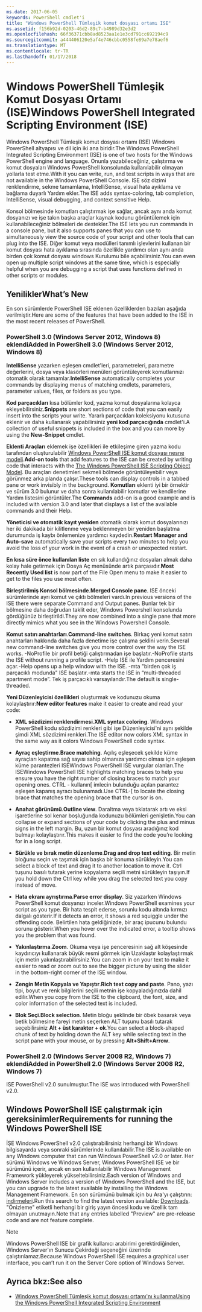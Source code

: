 ```yaml
---
ms.date: 2017-06-05
keywords: PowerShell cmdlet'i
title: "Windows PowerShell Tümleşik komut dosyası ortamı ISE"
ms.assetid: f156b92d-0203-46d2-89c7-b4989d32e3d2
ms.openlocfilehash: 66f36371cbb8ad8523aa1e1e3cd791cc692194c9
ms.sourcegitcommit: a444406120e5af4e746cbbc0558fe89a7e78aef6
ms.translationtype: MT
ms.contentlocale: tr-TR
ms.lasthandoff: 01/17/2018
---
```

# <a name="windows-powershell-integrated-scripting-environment-ise"></a><span data-ttu-id="f1d7a-103">Windows PowerShell Tümleşik Komut Dosyası Ortamı (ISE)</span><span class="sxs-lookup"><span data-stu-id="f1d7a-103">Windows PowerShell Integrated Scripting Environment (ISE)</span></span>
<span data-ttu-id="f1d7a-104">Windows PowerShell Tümleşik komut dosyası ortamı (ISE) Windows PowerShell altyapısı ve dil için iki ana biridir.</span><span class="sxs-lookup"><span data-stu-id="f1d7a-104">The Windows PowerShell Integrated Scripting Environment (ISE) is one of two hosts for the Windows PowerShell engine and language.</span></span> <span data-ttu-id="f1d7a-105">Onunla yazabileceğiniz, çalıştırma ve komut dosyaları Windows PowerShell konsolunda kullanılabilir olmayan yollarla test etme.</span><span class="sxs-lookup"><span data-stu-id="f1d7a-105">With it you can write, run, and test scripts in ways that are not available in the Windows PowerShell Console.</span></span> <span data-ttu-id="f1d7a-106">ISE söz dizimi renklendirme, sekme tamamlama, IntelliSense, visual hata ayıklama ve bağlama duyarlı Yardım ekler.</span><span class="sxs-lookup"><span data-stu-id="f1d7a-106">The ISE adds syntax-coloring, tab completion, IntelliSense, visual debugging, and context sensitive Help.</span></span>

<span data-ttu-id="f1d7a-107">Konsol bölmesinde komutları çalıştırmak işe sağlar, ancak aynı anda komut dosyanızı ve işe takın başka araçlar kaynak kodunu görüntülemek için kullanabileceğiniz bölmeleri de destekler.</span><span class="sxs-lookup"><span data-stu-id="f1d7a-107">The ISE lets you run commands in a console pane, but it also supports panes that you can use to simultaneously view the source code of your script and other tools that can plug into the ISE.</span></span> <span data-ttu-id="f1d7a-108">Diğer komut veya modülleri tanımlı işlevlerini kullanan bir komut dosyası hata ayıklama sırasında özellikle yardımcı olan aynı anda birden çok komut dosyası windows Kurulumu bile açabilirsiniz.</span><span class="sxs-lookup"><span data-stu-id="f1d7a-108">You can even open up multiple script windows at the same time, which is especially helpful when you are debugging a script that uses functions defined in other scripts or modules.</span></span>

## <a name="whats-new"></a><span data-ttu-id="f1d7a-109">Yenilikler</span><span class="sxs-lookup"><span data-stu-id="f1d7a-109">What’s New</span></span>
<span data-ttu-id="f1d7a-110">En son sürümlerde PowerShell ISE eklenen özelliklerden bazıları aşağıda verilmiştir.</span><span class="sxs-lookup"><span data-stu-id="f1d7a-110">Here are some of the features that have been added to the ISE in the most recent releases of PowerShell.</span></span>

### <a name="added-in-powershell-30-windows-server-2012-windows-8"></a><span data-ttu-id="f1d7a-111">PowerShell 3.0 (Windows Server 2012, Windows 8) eklendi</span><span class="sxs-lookup"><span data-stu-id="f1d7a-111">Added in PowerShell 3.0 (Windows Server 2012, Windows 8)</span></span>
<span data-ttu-id="f1d7a-112">**IntelliSense** yazarken eşleşen cmdlet'leri, parametreleri, parametre değerlerini, dosya veya klasörleri menüleri görüntüleyerek komutlarınızı otomatik olarak tamamlar.</span><span class="sxs-lookup"><span data-stu-id="f1d7a-112">**IntelliSense** automatically completes your commands by displaying menus of matching cmdlets, parameters, parameter values, files, or folders as you type.</span></span>

<span data-ttu-id="f1d7a-113">**Kod parçacıkları** kısa bölümler kod, yazma komut dosyalarına kolayca ekleyebilirsiniz.</span><span class="sxs-lookup"><span data-stu-id="f1d7a-113">**Snippets** are short sections of code that you can easily insert into the scripts your write.</span></span> <span data-ttu-id="f1d7a-114">Yararlı parçacıkları koleksiyonu kutusuna eklenir ve daha kullanarak yapabilirsiniz **yeni kod parçacığında** cmdlet'i.</span><span class="sxs-lookup"><span data-stu-id="f1d7a-114">A collection of useful snippets is included in the box and you can more by using the **New-Snippet** cmdlet.</span></span>

<span data-ttu-id="f1d7a-115">**Eklenti Araçları** eklemek işe özellikleri ile etkileşime giren yazma kodu tarafından oluşturulabilir [Windows PowerShell ISE komut dosyası nesne modeli](../../core-powershell/ise/The-Windows-PowerShell-ISE-Scripting-Object-Model.md).</span><span class="sxs-lookup"><span data-stu-id="f1d7a-115">**Add-on tools** that add features to the ISE can be created by writing code that interacts with the [The Windows PowerShell ISE Scripting Object Model](../../core-powershell/ise/The-Windows-PowerShell-ISE-Scripting-Object-Model.md).</span></span> <span data-ttu-id="f1d7a-116">Bu araçları denetimleri sekmeli bölmede görüntüleyebilir veya görünmez arka planda çalışır.</span><span class="sxs-lookup"><span data-stu-id="f1d7a-116">These tools can display controls in a tabbed pane or work invisibly in the background.</span></span> <span data-ttu-id="f1d7a-117">**Komutları** eklenti iyi bir örnektir ve sürüm 3.0 bulunur ve daha sonra kullanılabilir komutlar ve kendilerine Yardım listesini görüntüler.</span><span class="sxs-lookup"><span data-stu-id="f1d7a-117">The **Commands** add-on is a good example and is included with version 3.0 and later that displays a list of the available commands and their Help.</span></span>

<span data-ttu-id="f1d7a-118">**Yöneticisi ve otomatik kayıt yeniden** otomatik olarak komut dosyalarınızı her iki dakikada bir kilitlenme veya beklenmeyen bir yeniden başlatma durumunda iş kaybı önlemenize yardımcı kaydedin.</span><span class="sxs-lookup"><span data-stu-id="f1d7a-118">**Restart Manager and Auto-save** automatically save your scripts every two minutes to help you avoid the loss of your work in the event of a crash or unexpected restart.</span></span>

<span data-ttu-id="f1d7a-119">**En kısa süre önce kullanılan liste** en sık kullandığınız dosyaları almak daha kolay hale getirmek için Dosya Aç menüsünde artık parçasıdır.</span><span class="sxs-lookup"><span data-stu-id="f1d7a-119">**Most Recently Used list** is now part of the File Open menu to make it easier to get to the files you use most often.</span></span>

<span data-ttu-id="f1d7a-120">**Birleştirilmiş Konsol bölmesinde**.</span><span class="sxs-lookup"><span data-stu-id="f1d7a-120">**Merged Console pane**.</span></span> <span data-ttu-id="f1d7a-121">ISE önceki sürümlerinde ayrı komut ve çıktı bölmeleri vardı.</span><span class="sxs-lookup"><span data-stu-id="f1d7a-121">In previous versions of the ISE there were separate Command and Output panes.</span></span> <span data-ttu-id="f1d7a-122">Bunlar tek bir bölmesine daha doğrudan taklit eder, Windows Powershell konsolunda gördüğünüz birleştirildi.</span><span class="sxs-lookup"><span data-stu-id="f1d7a-122">They are now combined into a single pane that more directly mimics what you see in the Windows Powershell Console.</span></span>

<span data-ttu-id="f1d7a-123">**Komut satırı anahtarları**.</span><span class="sxs-lookup"><span data-stu-id="f1d7a-123">**Command-line switches**.</span></span> <span data-ttu-id="f1d7a-124">Birkaç yeni komut satırı anahtarları hakkında daha fazla denetime işe çalışma şeklini verin.</span><span class="sxs-lookup"><span data-stu-id="f1d7a-124">Several new command-line switches give you more control over the way the ISE works.</span></span> <span data-ttu-id="f1d7a-125">-NoProfile bir profil betiği çalıştırmadan işe başlatır.</span><span class="sxs-lookup"><span data-stu-id="f1d7a-125">-NoProfile starts the ISE without running a profile script.</span></span> <span data-ttu-id="f1d7a-126">-Help ISE ile Yardım penceresini açar.</span><span class="sxs-lookup"><span data-stu-id="f1d7a-126">-Help opens up a help window with the ISE.</span></span> <span data-ttu-id="f1d7a-127">-mta "birden çok iş parçacıklı modunda" ISE başlatır.</span><span class="sxs-lookup"><span data-stu-id="f1d7a-127">-mta starts the ISE in “multi-threaded apartment mode”.</span></span> <span data-ttu-id="f1d7a-128">Tek iş parçacıklı varsayılandır.</span><span class="sxs-lookup"><span data-stu-id="f1d7a-128">The default is single-threaded.</span></span>

<span data-ttu-id="f1d7a-129">**Yeni Düzenleyicisi özellikleri** oluşturmak ve kodunuzu okuma kolaylaştırır:</span><span class="sxs-lookup"><span data-stu-id="f1d7a-129">**New editor features** make it easier to create and read your code:</span></span>

- <span data-ttu-id="f1d7a-130">**XML sözdizimi renklendirmesi**.</span><span class="sxs-lookup"><span data-stu-id="f1d7a-130">**XML syntax coloring**.</span></span> <span data-ttu-id="f1d7a-131">Windows PowerShell kodu sözdizimi renkleri gibi işe Düzenleyicisi'ni aynı şekilde şimdi XML sözdizimi renkleri.</span><span class="sxs-lookup"><span data-stu-id="f1d7a-131">The ISE editor now colors XML syntax in the same way as it colors Windows PowerShell code syntax.</span></span>

- <span data-ttu-id="f1d7a-132">**Ayraç eşleştirme**.</span><span class="sxs-lookup"><span data-stu-id="f1d7a-132">**Brace matching**.</span></span> <span data-ttu-id="f1d7a-133">Açılış eşleşecek şekilde küme ayraçları kapatma sağ sayısı sahip olmanıza yardımcı olması için eşleşen küme parantezleri ISEWindows PowerShell ISE vurgular olanları.</span><span class="sxs-lookup"><span data-stu-id="f1d7a-133">The ISEWindows PowerShell ISE highlights matching braces to help you ensure you have the right number of closing braces to match your opening ones.</span></span> <span data-ttu-id="f1d7a-134">CTRL - kullanın\[ imlecin bulunduğu açılan parantez eşleşen kapanış ayracı bulunamadı.</span><span class="sxs-lookup"><span data-stu-id="f1d7a-134">Use CTRL-\[ to locate the closing brace that matches the opening brace that the cursor is on.</span></span>

- <span data-ttu-id="f1d7a-135">**Anahat görünümü**.</span><span class="sxs-lookup"><span data-stu-id="f1d7a-135">**Outline view**.</span></span> <span data-ttu-id="f1d7a-136">Daraltma veya tıklatarak artı ve eksi işaretlerine sol kenar boşluğunda kodunuzu bölümleri genişletin.</span><span class="sxs-lookup"><span data-stu-id="f1d7a-136">You can collapse or expand sections of your code by clicking the plus and minus signs in the left margin.</span></span> <span data-ttu-id="f1d7a-137">Bu, uzun bir komut dosyası aradığınız kod bulmayı kolaylaştırır.</span><span class="sxs-lookup"><span data-stu-id="f1d7a-137">This makes it easier to find the code you’re looking for in a long script.</span></span>

- <span data-ttu-id="f1d7a-138">**Sürükle ve bırak metin düzenleme**.</span><span class="sxs-lookup"><span data-stu-id="f1d7a-138">**Drag and drop text editing**.</span></span> <span data-ttu-id="f1d7a-139">Bir metin bloğunu seçin ve taşımak için başka bir konuma sürükleyin.</span><span class="sxs-lookup"><span data-stu-id="f1d7a-139">You can select a block of text and drag it to another location to move it.</span></span> <span data-ttu-id="f1d7a-140">Ctrl tuşunu basılı tutarak yerine kopyalama seçili metni sürükleyin taşıyın.</span><span class="sxs-lookup"><span data-stu-id="f1d7a-140">If you hold down the Ctrl key while you drag the selected text you copy instead of move.</span></span>

- <span data-ttu-id="f1d7a-141">**Hata ekranı ayrıştırma**.</span><span class="sxs-lookup"><span data-stu-id="f1d7a-141">**Parse error display**.</span></span> <span data-ttu-id="f1d7a-142">Siz yazarken Windows PowerShell komut dosyanızı inceler.</span><span class="sxs-lookup"><span data-stu-id="f1d7a-142">Windows PowerShell examines your script as you type.</span></span> <span data-ttu-id="f1d7a-143">Bir hata tespit ederse, sorunlu kodu altında kırmızı dalgalı gösterir.</span><span class="sxs-lookup"><span data-stu-id="f1d7a-143">If it detects an error, it shows a red squiggle under the offending code.</span></span> <span data-ttu-id="f1d7a-144">Belirtilen hata geldiğinizde, bir araç ipucunu bulundu sorunu gösterir.</span><span class="sxs-lookup"><span data-stu-id="f1d7a-144">When you hover over the indicated error, a tooltip shows you the problem that was found.</span></span>

- <span data-ttu-id="f1d7a-145">**Yakınlaştırma**.</span><span class="sxs-lookup"><span data-stu-id="f1d7a-145">**Zoom**.</span></span> <span data-ttu-id="f1d7a-146">Okuma veya işe penceresinin sağ alt köşesinde kaydırıcıyı kullanarak büyük resmi görmek için Uzaklaştır kolaylaştırmak için metin yakınlaştırabilirsiniz.</span><span class="sxs-lookup"><span data-stu-id="f1d7a-146">You can zoom in on your text to make it easier to read or zoom out to see the bigger picture by using the slider in the bottom-right corner of the ISE window.</span></span>

- <span data-ttu-id="f1d7a-147">**Zengin Metin Kopyala ve Yapıştır**.</span><span class="sxs-lookup"><span data-stu-id="f1d7a-147">**Rich text copy and paste**.</span></span> <span data-ttu-id="f1d7a-148">Pano, yazı tipi, boyut ve renk bilgilerini seçili metnin işe kopyaladığınızda dahil edilir.</span><span class="sxs-lookup"><span data-stu-id="f1d7a-148">When you copy from the ISE to the clipboard, the font, size, and color information of the selected text is included.</span></span>

- <span data-ttu-id="f1d7a-149">**Blok Seçi**.</span><span class="sxs-lookup"><span data-stu-id="f1d7a-149">**Block selection**.</span></span> <span data-ttu-id="f1d7a-150">Metin bloğu şeklinde bir öbek basarak veya betik bölmesine fareyi metin seçerken ALT tuşunu basılı tutarak seçebilirsiniz **Alt + üst karakter + ok**.</span><span class="sxs-lookup"><span data-stu-id="f1d7a-150">You can select a block-shaped chunk of text by holding down the ALT key while selecting text in the script pane with your mouse, or by pressing **Alt+Shift+Arrow**.</span></span>

### <a name="added-in-powershell-20-windows-server-2008-r2-windows-7"></a><span data-ttu-id="f1d7a-151">PowerShell 2.0 (Windows Server 2008 R2, Windows 7) eklendi</span><span class="sxs-lookup"><span data-stu-id="f1d7a-151">Added in PowerShell 2.0 (Windows Server 2008 R2, Windows 7)</span></span>
<span data-ttu-id="f1d7a-152">ISE PowerShell v2.0 sunulmuştur.</span><span class="sxs-lookup"><span data-stu-id="f1d7a-152">The ISE was introduced with PowerShell v2.0.</span></span>

## <a name="requirements-for-running-the-windows-powershell-ise"></a><span data-ttu-id="f1d7a-153">Windows PowerShell ISE çalıştırmak için gereksinimler</span><span class="sxs-lookup"><span data-stu-id="f1d7a-153">Requirements for running the Windows PowerShell ISE</span></span>
<span data-ttu-id="f1d7a-154">İŞE Windows PowerShell v2.0 çalıştırabilirsiniz herhangi bir Windows bilgisayarda veya sonraki sürümlerinde kullanılabilir.</span><span class="sxs-lookup"><span data-stu-id="f1d7a-154">The ISE is available on any Windows computer that can run Windows PowerShell v2.0 or later.</span></span>
<span data-ttu-id="f1d7a-155">Her sürümü Windows ve Windows Server, Windows PowerShell ISE ve bir sürümünü içerir, ancak en son kullanılabilir Windows Management Framework yükleyerek yükseltebilirsiniz.</span><span class="sxs-lookup"><span data-stu-id="f1d7a-155">Each version of Windows and Windows Server includes a version of Windows PowerShell and the ISE, but you can upgrade to the latest available by installing the Windows Management Framework.</span></span>
<span data-ttu-id="f1d7a-156">En son sürümünü bulmak için bu Ara'yı çalıştırın: [indirmeleri](http://www.microsoft.com/en-us/search/DownloadResults.aspx?q=%22windows%20management%20framework%22%20PowerShell&sortby=Relevancy~Descending).</span><span class="sxs-lookup"><span data-stu-id="f1d7a-156">Run this search to find the latest version available: [Downloads](http://www.microsoft.com/en-us/search/DownloadResults.aspx?q=%22windows%20management%20framework%22%20PowerShell&sortby=Relevancy~Descending).</span></span>
<span data-ttu-id="f1d7a-157">"Önizleme" etiketli herhangi bir giriş yayın öncesi kodu ve özellik tam olmayan unutmayın.</span><span class="sxs-lookup"><span data-stu-id="f1d7a-157">Note that any entries labelled "Preview" are pre-release code and are not feature complete.</span></span>

> [!NOTE]
> <span data-ttu-id="f1d7a-158">Windows PowerShell ISE bir grafik kullanıcı arabirimi gerektirdiğinden, Windows Server'ın Sunucu Çekirdeği seçeneğini üzerinde çalıştırılamaz.</span><span class="sxs-lookup"><span data-stu-id="f1d7a-158">Because Windows PowerShell ISE requires a graphical user interface, you can’t run it on the Server Core option of Windows Server.</span></span>

## <a name="see-also"></a><span data-ttu-id="f1d7a-159">Ayrıca bkz:</span><span class="sxs-lookup"><span data-stu-id="f1d7a-159">See also</span></span>
- [<span data-ttu-id="f1d7a-160">Windows PowerShell Tümleşik komut dosyası ortamı'nı kullanma</span><span class="sxs-lookup"><span data-stu-id="f1d7a-160">Using the Windows PowerShell Integrated Scripting Environment</span></span>](../../core-powershell/ise/Using-the-Windows-PowerShell-ISE.md)

